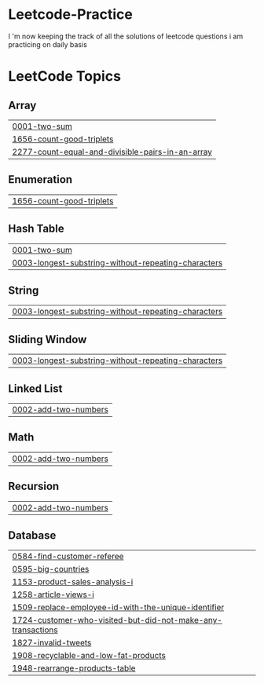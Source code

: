 # Leetcode-Practice
I 'm now keeping the track of all the solutions of leetcode questions i am practicing on daily basis

<!---LeetCode Topics Start-->
# LeetCode Topics
## Array
|  |
| ------- |
| [0001-two-sum](https://github.com/Kisalay0298/Leetcode-Practice/tree/master/0001-two-sum) |
| [1656-count-good-triplets](https://github.com/Kisalay0298/Leetcode-Practice/tree/master/1656-count-good-triplets) |
| [2277-count-equal-and-divisible-pairs-in-an-array](https://github.com/Kisalay0298/Leetcode-Practice/tree/master/2277-count-equal-and-divisible-pairs-in-an-array) |
## Enumeration
|  |
| ------- |
| [1656-count-good-triplets](https://github.com/Kisalay0298/Leetcode-Practice/tree/master/1656-count-good-triplets) |
## Hash Table
|  |
| ------- |
| [0001-two-sum](https://github.com/Kisalay0298/Leetcode-Practice/tree/master/0001-two-sum) |
| [0003-longest-substring-without-repeating-characters](https://github.com/Kisalay0298/Leetcode-Practice/tree/master/0003-longest-substring-without-repeating-characters) |
## String
|  |
| ------- |
| [0003-longest-substring-without-repeating-characters](https://github.com/Kisalay0298/Leetcode-Practice/tree/master/0003-longest-substring-without-repeating-characters) |
## Sliding Window
|  |
| ------- |
| [0003-longest-substring-without-repeating-characters](https://github.com/Kisalay0298/Leetcode-Practice/tree/master/0003-longest-substring-without-repeating-characters) |
## Linked List
|  |
| ------- |
| [0002-add-two-numbers](https://github.com/Kisalay0298/Leetcode-Practice/tree/master/0002-add-two-numbers) |
## Math
|  |
| ------- |
| [0002-add-two-numbers](https://github.com/Kisalay0298/Leetcode-Practice/tree/master/0002-add-two-numbers) |
## Recursion
|  |
| ------- |
| [0002-add-two-numbers](https://github.com/Kisalay0298/Leetcode-Practice/tree/master/0002-add-two-numbers) |
## Database
|  |
| ------- |
| [0584-find-customer-referee](https://github.com/Kisalay0298/Leetcode-Practice/tree/master/0584-find-customer-referee) |
| [0595-big-countries](https://github.com/Kisalay0298/Leetcode-Practice/tree/master/0595-big-countries) |
| [1153-product-sales-analysis-i](https://github.com/Kisalay0298/Leetcode-Practice/tree/master/1153-product-sales-analysis-i) |
| [1258-article-views-i](https://github.com/Kisalay0298/Leetcode-Practice/tree/master/1258-article-views-i) |
| [1509-replace-employee-id-with-the-unique-identifier](https://github.com/Kisalay0298/Leetcode-Practice/tree/master/1509-replace-employee-id-with-the-unique-identifier) |
| [1724-customer-who-visited-but-did-not-make-any-transactions](https://github.com/Kisalay0298/Leetcode-Practice/tree/master/1724-customer-who-visited-but-did-not-make-any-transactions) |
| [1827-invalid-tweets](https://github.com/Kisalay0298/Leetcode-Practice/tree/master/1827-invalid-tweets) |
| [1908-recyclable-and-low-fat-products](https://github.com/Kisalay0298/Leetcode-Practice/tree/master/1908-recyclable-and-low-fat-products) |
| [1948-rearrange-products-table](https://github.com/Kisalay0298/Leetcode-Practice/tree/master/1948-rearrange-products-table) |
<!---LeetCode Topics End-->
